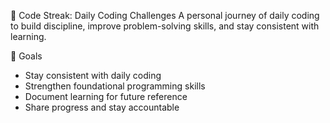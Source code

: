 🚀 Code Streak: Daily Coding Challenges
A personal journey of daily coding to build discipline, improve problem-solving skills, and stay consistent with learning.

🎯 Goals

- Stay consistent with daily coding  
- Strengthen foundational programming skills  
- Document learning for future reference  
- Share progress and stay accountable
